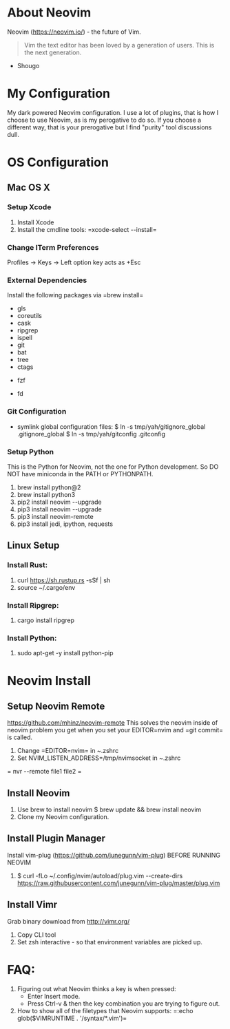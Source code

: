 # About Neovim

Neovim (https://neovim.io/) - the future of Vim.

> Vim the text editor has been loved by a generation of users.  This is the
> next generation.
- Shougo

# My Configuration

My dark powered Neovim configuration.  I use a lot of plugins, that is how I
choose to use Neovim, as is my perogative to do so.  If you choose a different
way, that is your prerogative but I find "purity" tool discussions dull.

# OS Configuration

## Mac OS X

### Setup Xcode
  1. Install Xcode
  2. Install the cmdline tools: =xcode-select --install=

### Change ITerm Preferences
  Profiles -> Keys -> Left option key acts as +Esc

### External Dependencies
Install the following packages via =brew install=
   - gls
   - coreutils
   - cask
   - ripgrep
   - ispell
   - git
   - bat
   - tree
   - ctags
   * fzf
   - fd

### Git Configuration
  - symlink global configuration files:
  $ ln -s tmp/yah/gitignore_global .gitignore_global
  $ ln -s tmp/yah/gitconfig .gitconfig

### Setup Python
This is the Python for Neovim, not the one for Python development. So DO NOT have miniconda in
the PATH or PYTHONPATH.
  1. brew install python@2
  2. brew install python3
  3. pip2 install neovim --upgrade
  4. pip3 install neovim --upgrade
  5. pip3 install neovim-remote
  6. pip3 install jedi, ipython, requests


## Linux Setup

### Install Rust:

  1. curl https://sh.rustup.rs -sSf | sh
  2. source ~/.cargo/env

### Install Ripgrep:

  1. cargo install ripgrep

### Install Python:

  1. sudo apt-get -y install python-pip


# Neovim Install

## Setup Neovim Remote
https://github.com/mhinz/neovim-remote
This solves the neovim inside of neovim problem you get when you set your
EDITOR=nvim and =git commit= is called.
  1. Change =EDITOR=nvim= in ~.zshrc
  2. Set NVIM_LISTEN_ADDRESS=/tmp/nvimsocket in ~.zshrc

= nvr --remote file1 file2 =

## Install Neovim

1. Use brew to install neovim
   $ brew update && brew install neovim
2. Clone my Neovim configuration.

## Install Plugin Manager

Install vim-plug (https://github.com/junegunn/vim-plug) BEFORE RUNNING NEOVIM
  1. $ curl -fLo ~/.config/nvim/autoload/plug.vim --create-dirs \
       https://raw.githubusercontent.com/junegunn/vim-plug/master/plug.vim

## Install Vimr

Grab binary download from http://vimr.org/
  1. Copy CLI tool
  2. Set zsh interactive - so that environment variables are picked up.

# FAQ:

  1. Figuring out what Neovim thinks a key is when pressed:
     - Enter Insert mode.
     - Press Ctrl-v & then the key combination you are trying to figure out.
  2. How to show all of the filetypes that Neovim supports:
     =:echo glob($VIMRUNTIME . '/syntax/*.vim')=
